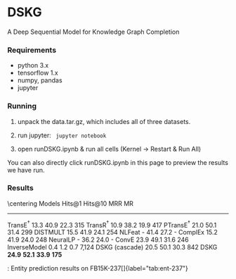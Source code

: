 # DSKG
A Deep Sequential Model for Knowledge Graph Completion

### Requirements
* python 3.x
* tensorflow 1.x
* numpy, pandas
* jupyter

### Running

1. unpack the data.tar.gz, which includes all of three datasets.

2. run jupyter:
<code> jupyter notebook </code>

3. open runDSKG.ipynb & run all cells (Kernel -> Restart & Run All)

You can also directly click runDSKG.ipynb in this page to preview the results we have run.


### Results

\centering
  Models               Hits\@1    Hits\@10     MRR        MR
  ------------------- ---------- ---------- ---------- ---------
  TransE$^\dagger$       13.3       40.9       22.3       315
  TransR$^\dagger$       10.9       38.2       19.9       417
  PTransE$^\dagger$      21.0       50.1       31.4       299
  DISTMULT               15.5       41.9       24.1       254
  NLFeat                  \-        41.4       27.2       \-
  ComplEx                15.2       41.9       24.0       248
  NeuralLP                \-        36.2       24.0       \-
  ConvE                  23.9       49.1       31.6       246
  InverseModel           0.4        1.2        0.7       7,124
  DSKG (cascade)         20.5       50.1       30.3       842
  DSKG                 **24.9**   **52.1**   **33.9**   **175**

  : Entity prediction results on FB15K-237[]{label="tab:ent-237"}
